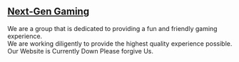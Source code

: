 ## [Next-Gen Gaming](http://next-gengaming.com) 

We are a group that is dedicated to providing a fun and friendly gaming experience.  
We are working diligently to provide the highest quality experience possible.
Our Website is Currently Down Please forgive Us.
